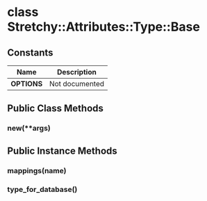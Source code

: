 # class Stretchy::Attributes::Type::Base [](#class-Stretchy::Attributes::Type::Base) [](#top)
 ## Constants
 | Name | Description |
 | ---- | ----------- |
 | **OPTIONS[](#OPTIONS)** | Not documented |
 ## Public Class Methods
 ### new(**args) [](#method-c-new)
 ## Public Instance Methods
 ### mappings(name) [](#method-i-mappings)
 ### type_for_database() [](#method-i-type_for_database)
 